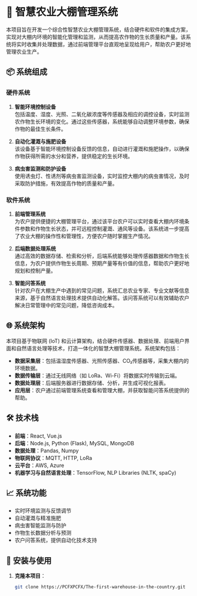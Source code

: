 # 🌱 智慧农业大棚管理系统

本项目旨在开发一个综合性智慧农业大棚管理系统，结合硬件和软件的集成方案，实现对大棚内环境的智能化管理和监测，从而提高农作物的生长质量和产量。该系统将实时收集并处理数据，通过前端管理平台直观地呈现给用户，帮助农户更好地管理农业生产。

## 📦 系统组成

### 硬件系统
1. **智能环境控制设备**  
   包括温度、湿度、光照、二氧化碳浓度等传感器及相应的调控设备，实时监测农作物生长环境的变化。通过这些传感器，系统能够自动调整环境参数，确保作物的最佳生长条件。

2. **自动化灌溉与施肥设备**  
   该设备基于智能环境控制设备反馈的信息，自动进行灌溉和施肥操作，以确保作物获得所需的水分和营养，提供稳定的生长环境。

3. **病虫害监测和防护设备**  
   使用诱虫灯、性诱剂等病虫害监测设备，实时监控大棚内的病虫害情况，及时采取防护措施，有效提高作物的质量和产量。

### 软件系统 
1. **前端管理系统**  
   为农户提供便捷的大棚管理平台，通过该平台农户可以实时查看大棚内环境条件参数和作物生长状态，并可远程控制灌溉、通风等设备。该系统进一步提高了农业大棚的操作性和管理性，方便农户随时掌握生产情况。

2. **后端数据处理系统**  
   通过高效的数据存储、检索和分析，后端系统能够处理传感器数据和作物生长信息，为农户提供作物生长周期、预期产量等有价值的信息，帮助农户更好地规划和控制产量。

3. **智能问答系统**  
   针对农户在大棚生产中遇到的常见问题，系统汇总农业专家、专业文献等信息来源，基于自然语言处理技术提供自动化解答。该问答系统可以有效辅助农户解决日常管理中的常见问题，降低咨询成本。

## 🌐 系统架构

本项目基于物联网 (IoT) 和云计算架构，结合硬件传感器、数据处理、前端用户界面和自然语言处理等技术，打造一体化的智慧大棚管理系统。系统架构包括：

- **数据采集层**：包括温湿度传感器、光照传感器、CO₂传感器等，采集大棚内的环境数据。
- **数据传输层**：通过无线网络（如 LoRa、Wi-Fi）将数据实时传输到云端。
- **数据处理层**：后端服务器进行数据存储、分析，并生成可视化报表。
- **应用层**：农户通过前端管理系统查看和管理大棚，并获取智能问答系统提供的帮助。

## 🛠 技术栈

- **前端**：React, Vue.js
- **后端**：Node.js, Python (Flask), MySQL, MongoDB
- **数据处理**：Pandas, Numpy
- **物联网协议**：MQTT, HTTP, LoRa
- **云平台**：AWS, Azure
- **机器学习与自然语言处理**：TensorFlow, NLP Libraries (NLTK, spaCy)

## 📈 系统功能

- 实时环境监测与反馈调节
- 自动灌溉与精准施肥
- 病虫害智能监测与防护
- 作物生长数据分析与预测
- 农户问答系统，提供自动化技术支持

## 🚀 安装与使用

1. **克隆本项目**：
   ```bash
   git clone https://PCFXPCFX/The-first-warehouse-in-the-country.git
   ```
